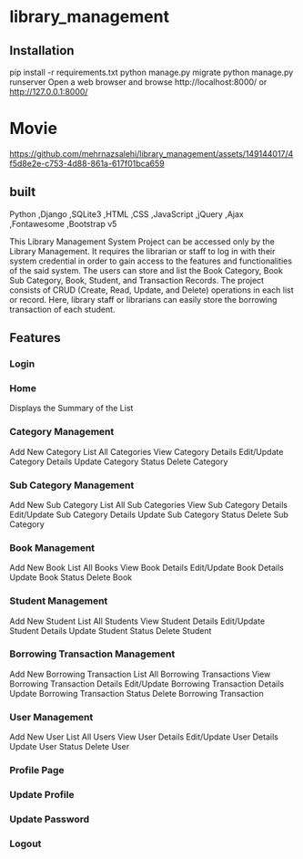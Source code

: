 # library_management
## Installation
pip install -r requirements.txt
python manage.py migrate
python manage.py runserver
Open a web browser and browse http://localhost:8000/ or http://127.0.0.1:8000/

# Movie

https://github.com/mehrnazsalehi/library_management/assets/149144017/4f5d8e2e-c753-4d88-861a-617f01bca659

## built
Python ,Django ,SQLite3 ,HTML ,CSS ,JavaScript ,jQuery ,Ajax ,Fontawesome ,Bootstrap v5

This Library Management System Project can be accessed only by the Library Management.
It requires the librarian or staff to log in with their system credential in order to gain access to the features and functionalities of the said system. 
The users can store and list the Book Category, Book Sub Category, Book, Student, and Transaction Records.
The project consists of CRUD (Create, Read, Update, and Delete) operations in each list or record.
Here, library staff or librarians can easily store the borrowing transaction of each student.
## Features
### Login
### Home
Displays the Summary of the List
### Category Management
Add New Category
List All Categories
View Category Details
Edit/Update Category Details
Update Category Status
Delete Category
### Sub Category Management
Add New Sub Category
List All Sub Categories
View Sub Category Details
Edit/Update Sub Category Details
Update Sub Category Status
Delete Sub Category
### Book Management
Add New Book
List All Books
View Book Details
Edit/Update Book Details
Update Book Status
Delete Book
### Student Management
Add New Student
List All Students
View Student Details
Edit/Update Student Details
Update Student Status
Delete Student
### Borrowing Transaction Management
Add New Borrowing Transaction
List All Borrowing Transactions
View Borrowing Transaction Details
Edit/Update Borrowing Transaction Details
Update Borrowing Transaction Status
Delete Borrowing Transaction
### User Management
Add New User
List All Users
View User Details
Edit/Update User Details
Update User Status
Delete User
### Profile Page
### Update Profile
### Update Password
### Logout
